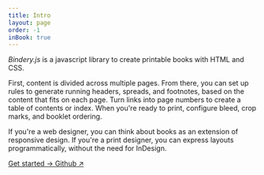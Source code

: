 ```yaml
---
title: Intro
layout: page
order: -1
inBook: true
---
```


_Bindery.js_ is a javascript library to create printable books with HTML and CSS.

First, content is divided across multiple pages. From there, you can set up rules to generate running headers, spreads, and footnotes, based on the content that fits on each page. Turn links into page numbers to create a table of contents or index. When you're ready to print, configure bleed, crop marks, and booklet ordering.

If you're a web designer, you can think about books as an extension of responsive design. If you're a print designer, you can express layouts programmatically, without the need for InDesign.

<div class="home-btns">
  <a class="btn" href="/bindery/learn">
    Get started →
  </a>
  <a class="btn" href="https://github.com/evnbr/bindery">Github ↗</a>
</div>
